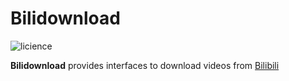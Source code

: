 # Bilidownload
![licience](https://img.shields.io/github/license/usharerose/bilidownload)

**Bilidownload** provides interfaces to download videos from [Bilibili](https://www.bilibili.com)
